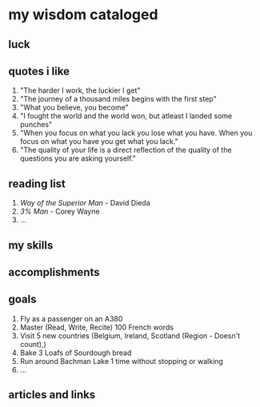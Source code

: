 # my wisdom cataloged

## luck


## quotes i like

1. "The harder I work, the luckier I get"
2. "The journey of a thousand miles begins with the first step"
3. "What you believe, you become"
4. "I fought the world and the world won, but atleast I landed some punches"
5. "When you focus on what you lack you lose what you have. When you focus on what you have you get what you lack."
6. "The quality of your life is a direct reflection of the quality of the questions you are asking yourself."

## reading list

1. *Way of the Superior Man* - David Dieda
2. *3% Man* - Corey Wayne
3. ...
## my skills

## accomplishments

## goals

1. Fly as a passenger on an A380
2. Master (Read, Write, Recite) 100 French words
3. Visit 5 new countries (Belgium, Ireland, Scotland (Region - Doesn't count),)
4. Bake 3 Loafs of Sourdough bread
5. Run around Bachman Lake 1 time without stopping or walking
6. ...

## articles and links

